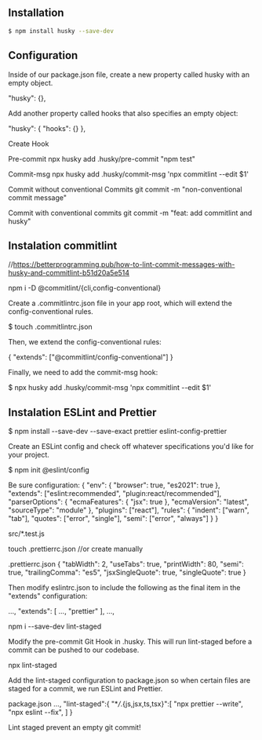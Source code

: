 ## Installation

```bash
$ npm install husky --save-dev
```

## Configuration

Inside of our package.json file, create a new property called husky with an empty object.

"husky": {},

Add another property called hooks that also specifies an empty object:

"husky": {
"hooks": {}
},

Create Hook

Pre-commit
npx husky add .husky/pre-commit "npm test"

Commit-msg
npx husky add .husky/commit-msg 'npx commitlint --edit $1'

Commit without conventional Commits
git commit -m "non-conventional commit message"

Commit with conventional commits
git commit -m "feat: add commitlint and husky"

## Instalation commitlint

//https://betterprogramming.pub/how-to-lint-commit-messages-with-husky-and-commitlint-b51d20a5e514

npm i -D @commitlint/{cli,config-conventional}

Create a .commitlintrc.json file in your app root, which will extend the config-conventional rules.

$ touch .commitlintrc.json

Then, we extend the config-conventional rules:

{
"extends": ["@commitlint/config-conventional"]
}

Finally, we need to add the commit-msg hook:

$ npx husky add .husky/commit-msg 'npx commitlint --edit $1'

## Instalation ESLint and Prettier

$ npm install --save-dev --save-exact prettier eslint-config-prettier

Create an ESLint config and check off whatever specifications you'd like for your project.

$ npm init @eslint/config

Be sure configuration:
{
"env": {
"browser": true,
"es2021": true
},
"extends": ["eslint:recommended", "plugin:react/recommended"],
"parserOptions": {
"ecmaFeatures": {
"jsx": true
},
"ecmaVersion": "latest",
"sourceType": "module"
},
"plugins": ["react"],
"rules": {
"indent": ["warn", "tab"],
"quotes": ["error", "single"],
"semi": ["error", "always"]
}
}

src/\*.test.js

touch .prettierrc.json //or create manually

.prettierrc.json
{
"tabWidth": 2,
"useTabs": true,
"printWidth": 80,
"semi": true,
"trailingComma": "es5",
"jsxSingleQuote": true,
"singleQuote": true
}

Then modify eslintrc.json to include the following as the final item in the "extends" configuration:

...,
"extends": [
...,
"prettier"
],
...,

npm i --save-dev lint-staged

Modify the pre-commit Git Hook in .husky. This will run lint-staged before a commit can be pushed to our codebase.

npx lint-staged

Add the lint-staged configuration to package.json so when certain files are staged for a commit, we run ESLint and Prettier.

package.json
...,
"lint-staged":{
"\*_/_.{js,jsx,ts,tsx}":[
"npx prettier --write",
"npx eslint --fix",
]
}

Lint staged prevent an empty git commit!
